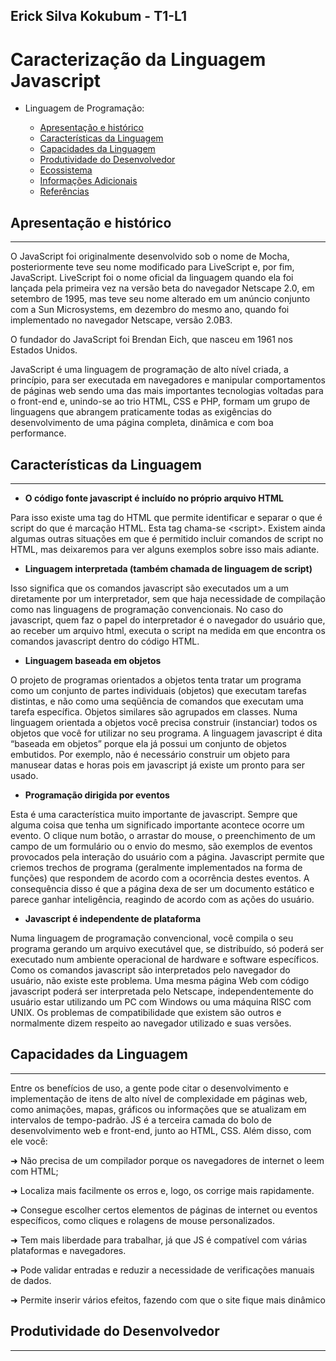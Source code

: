 ## Erick Silva Kokubum - T1-L1

# Caracterização da Linguagem Javascript

- Linguagem de Programação: <Javascript>

  - [Apresentação e histórico](#apresenta--o-e-hist-rico)
  - [Características da Linguagem](#caracter-sticas-da-linguagem)
  - [Capacidades da Linguagem](#capacidades-da-linguagem)
  - [Produtividade do Desenvolvedor](#produtividade-do-desenvolvedor)
  - [Ecossistema](#ecossistema)
  - [Informações Adicionais](#informa--es-adicionais)
  - [Referências](#refer-ncias)

## Apresentação e histórico

---

O JavaScript foi originalmente desenvolvido sob o nome de Mocha, posteriormente teve seu nome modificado para LiveScript e, por fim, JavaScript. LiveScript foi o nome oficial da linguagem quando ela foi lançada pela primeira vez na versão beta do navegador Netscape 2.0, em setembro de 1995, mas teve seu nome alterado em um anúncio conjunto com a Sun Microsystems, em dezembro do mesmo ano, quando foi implementado no navegador Netscape, versão 2.0B3.

O fundador do JavaScript foi Brendan Eich, que nasceu em 1961 nos Estados Unidos.

JavaScript é uma linguagem de programação de alto nível criada, a princípio, para ser executada em navegadores e manipular comportamentos de páginas web sendo uma das mais importantes tecnologias voltadas para o front-end e, unindo-se ao trio HTML, CSS e PHP, formam um grupo de linguagens que abrangem praticamente todas as exigências do desenvolvimento de uma página completa, dinâmica e com boa performance.

## Características da Linguagem

---

- **O código fonte javascript é incluído no próprio arquivo HTML**

Para isso existe uma tag do HTML que permite identificar e separar o que é script do que é marcação HTML. Esta tag chama-se \<script>. Existem ainda algumas outras situações em que é permitido incluir comandos de script no HTML, mas deixaremos para ver alguns exemplos sobre isso mais adiante.

- **Linguagem interpretada (também chamada de linguagem de script)**

Isso significa que os comandos javascript são executados um a um diretamente por um interpretador, sem que haja necessidade de compilação como nas linguagens de programação convencionais. No caso do javascript, quem faz o papel do interpretador é o navegador do usuário que, ao receber um arquivo html, executa o script na medida em que encontra os comandos javascript dentro do código HTML.

- **Linguagem baseada em objetos**

O projeto de programas orientados a objetos tenta tratar um programa como um conjunto de partes individuais (objetos) que executam tarefas distintas, e não como uma seqüência de comandos que executam uma tarefa específica. Objetos similares são agrupados em classes. Numa linguagem orientada a objetos você precisa construir (instanciar) todos os objetos que você for utilizar no seu programa. A linguagem javascript é dita “baseada em objetos” porque ela já possui um conjunto de objetos embutidos. Por exemplo, não é necessário construir um objeto para manusear datas e horas pois em javascript já existe um pronto para ser usado.

- **Programação dirigida por eventos**

Esta é uma característica muito importante de javascript. Sempre que alguma coisa que tenha um significado importante acontece ocorre um evento. O clique num botão, o arrastar do mouse, o preenchimento de um campo de um formulário ou o envio do mesmo, são exemplos de eventos provocados pela interação do usuário com a página. Javascript permite que criemos trechos de programa (geralmente implementados na forma de funções) que respondem de acordo com a ocorrência destes eventos. A consequência disso é que a página dexa de ser um documento estático e parece ganhar inteligência, reagindo de acordo com as ações do usuário.

- **Javascript é independente de plataforma**

Numa linguagem de programação convencional, você compila o seu programa gerando um arquivo executável que, se distribuído, só poderá ser executado num ambiente operacional de hardware e software específicos. Como os comandos javascript são interpretados pelo navegador do usuário, não existe este problema. Uma mesma página Web com código javascript poderá ser interpretada pelo Netscape, independentemente do usuário estar utilizando um PC com Windows ou uma máquina RISC com UNIX. Os problemas de compatibilidade que existem são outros e normalmente dizem respeito ao navegador utilizado e suas versões.

## Capacidades da Linguagem

---

Entre os benefícios de uso, a gente pode citar o desenvolvimento e implementação de itens de alto nível de complexidade em páginas web, como animações, mapas, gráficos ou informações que se atualizam em intervalos de tempo-padrão. JS é a terceira camada do bolo de desenvolvimento web e front-end, junto ao HTML, CSS. Além disso, com ele você:

➜ Não precisa de um compilador porque os navegadores de internet o leem com HTML;

➜ Localiza mais facilmente os erros e, logo, os corrige mais rapidamente.

➜ Consegue escolher certos elementos de páginas de internet ou eventos específicos, como cliques e rolagens de mouse personalizados.

➜ Tem mais liberdade para trabalhar, já que JS é compatível com várias plataformas e navegadores.

➜ Pode validar entradas e reduzir a necessidade de verificações manuais de dados.

➜ Permite inserir vários efeitos, fazendo com que o site fique mais dinâmico

## Produtividade do Desenvolvedor

---

